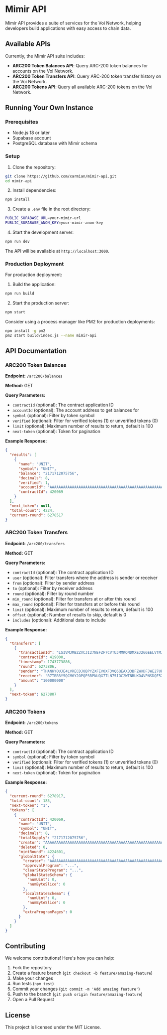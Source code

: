 # Mimir API

Mimir API provides a suite of services for the Voi Network, helping developers build applications with easy access to chain data.

## Available APIs

Currently, the Mimir API suite includes:

- **ARC200 Token Balances API**: Query ARC-200 token balances for accounts on the Voi Network.
- **ARC200 Token Transfers API**: Query ARC-200 token transfer history on the Voi Network.
- **ARC200 Tokens API**: Query all available ARC-200 tokens on the Voi Network.

## Running Your Own Instance

### Prerequisites

- Node.js 18 or later
- Supabase account
- PostgreSQL database with Mimir schema

### Setup

1. Clone the repository:
```bash
git clone https://github.com/xarmian/mimir-api.git
cd mimir-api
```

2. Install dependencies:
```bash
npm install
```

3. Create a `.env` file in the root directory:
```bash
PUBLIC_SUPABASE_URL=your-mimir-url
PUBLIC_SUPABASE_ANON_KEY=your-mimir-anon-key
```

4. Start the development server:
```bash
npm run dev
```

The API will be available at `http://localhost:3000`.

### Production Deployment

For production deployment:

1. Build the application:
```bash
npm run build
```

2. Start the production server:
```bash
npm start
```

Consider using a process manager like PM2 for production deployments:
```bash
npm install -g pm2
pm2 start build/index.js --name mimir-api
```

## API Documentation

### ARC200 Token Balances

**Endpoint:** `/arc200/balances`

**Method:** GET

**Query Parameters:**

- `contractId` (optional): The contract application ID
- `accountId` (optional): The account address to get balances for
- `symbol` (optional): Filter by token symbol
- `verified` (optional): Filter for verified tokens (1) or unverified tokens (0)
- `limit` (optional): Maximum number of results to return, default is 100
- `next-token` (optional): Token for pagination

**Example Response:**

```json
{
  "results": [
    {
      "name": "UNIT",
      "symbol": "UNIT",
      "balance": "2171712075756",
      "decimals": 8,
      "verified": 1,
      "accountId": "AAAAAAAAAAAAAAAAAAAAAAAAAAAAAAAAAAAAAAAAAAAAAAAAAAAAAAAAAA",
      "contractId": 420069
    }
  ],
  "next_token": null,
  "total-count": 4224,
  "current-round": 6278517
}
```

### ARC200 Token Transfers

**Endpoint:** `/arc200/transfers`

**Method:** GET

**Query Parameters:**

- `contractId` (optional): The contract application ID
- `user` (optional): Filter transfers where the address is sender or receiver
- `from` (optional): Filter by sender address
- `to` (optional): Filter by receiver address
- `round` (optional): Filter by round number
- `min_round` (optional): Filter for transfers at or after this round
- `max_round` (optional): Filter for transfers at or before this round
- `limit` (optional): Maximum number of results to return, default is 100
- `offset` (optional): Number of results to skip, default is 0
- `includes` (optional): Additional data to include

**Example Response:**

```json
{
  "transfers": [
    {
      "transactionId": "LSIVMJMBZZVCJI27NEFZF7CVTUJMMKQNDMXEJ2G6EELVTMJBJHWA",
      "contractId": 419000,
      "timestamp": 1743773886,
      "round": 6273806,
      "sender": "THANKYOUJE4LVRECDJOBPYZXFEVOXF3VQ6QEAXB3BFZWXDFJWE27URFZ3Q",
      "receiver": "R7TBR3Y5QCM6Y2OPQP3BPNUQG7TLN75IOC2WTNRUKO4VPNSDQF52MZB4ZE",
      "amount": "100000000"
    }
  ],
  "next-token": 6273807
}
```

### ARC200 Tokens

**Endpoint:** `/arc200/tokens`

**Method:** GET

**Query Parameters:**

- `contractId` (optional): The contract application ID
- `symbol` (optional): Filter by token symbol
- `verified` (optional): Filter for verified tokens (1) or unverified tokens (0)
- `limit` (optional): Maximum number of results to return, default is 100
- `next-token` (optional): Token for pagination

**Example Response:**

```json
{
  "current-round": 6278917,
  "total-count": 185,
  "next-token": "1",
  "tokens": [
    {
      "contractId": 420069,
      "name": "UNIT",
      "symbol": "UNIT",
      "decimals": 8,
      "totalSupply": "2171712075756",
      "creator": "AAAAAAAAAAAAAAAAAAAAAAAAAAAAAAAAAAAAAAAAAAAAAAAAAAAAAAAAAA",
      "deleted": 0,
      "mintRound": 4224601,
      "globalState": {
        "creator": "AAAAAAAAAAAAAAAAAAAAAAAAAAAAAAAAAAAAAAAAAAAAAAAAAAAAAAAAAA",
        "approvalProgram": "...",
        "clearStateProgram": "...",
        "globalStateSchema": {
          "numUint": 0,
          "numByteSlice": 0
        },
        "localStateSchema": {
          "numUint": 0,
          "numByteSlice": 0
        },
        "extraProgramPages": 0
      }
    }
  ]
}
```

## Contributing

We welcome contributions! Here's how you can help:

1. Fork the repository
2. Create a feature branch (`git checkout -b feature/amazing-feature`)
3. Make your changes
4. Run tests (`npm test`)
5. Commit your changes (`git commit -m 'Add amazing feature'`)
6. Push to the branch (`git push origin feature/amazing-feature`)
7. Open a Pull Request

## License

This project is licensed under the MIT License.
